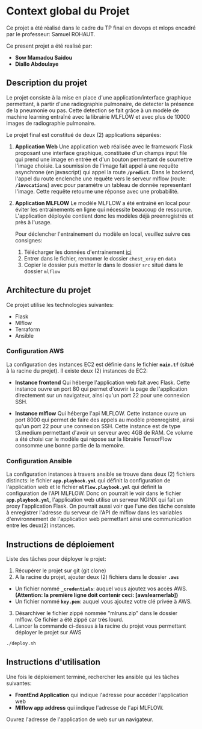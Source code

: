 # Context global du Projet

Ce projet a été réalisé dans le cadre du TP final en devops et mlops encadré par le professeur: Samuel ROHAUT.

Ce present projet a été realisé par:

- **Sow Mamadou Saidou**
- **Diallo Abdoulaye**

## Description du projet

Le projet consiste à la mise en place d'une application/interface graphique permettant, à partir d'une radiographie pulmonaire, de detecter la présence de la pneumonie ou pas.
Cette detection se fait grâce à un modèle de machine learning entraîné avec la librairie MLFLOW et avec plus de 10000 images de radiographie pulmonaire.

Le projet final est constitué de deux (2) applications séparées:

1. **Application Web**
   Une application web réalisée avec le framework Flask proposant une interface graphique, constituée d'un champs input file qui prend une image en entrée et d'un bouton permettant de soumettre l'image choisie. La soumission de l'image fait appel à une requête asynchrone (en javascript) qui appel la route **`/predict`**. Dans le backend, l'appel du route enclenche une requête vers le serveur mlflow (route: **`/invocations`**) avec pour paramètre un tableau de donnée representant l'image. Cette requête retourne une réponse avec une probabilité.

2. **Application MLFLOW**
   Le modèle MLFLOW a été entrainé en local pour éviter les entrainements en ligne qui nécessite beaucoup de ressource. L'application déployée contient donc les modèles déjà preenregistrés et près à l'usage.
   
   Pour déclencher l'entrainement du modèle en local, veuillez suivre ces consignes:
   1. Télécharger les données d'entrainement [ici](https://www.kaggle.com/datasets/paultimothymooney/chest-xray-pneumonia)
   2. Entrer dans le fichier, rennomer le dossier `chest_xray` en `data`
   3. Copier le dossier puis metter le dans le dossier `src` situé dans le dossier `mlflow`

## Architecture du projet

Ce projet utilise les technologies suivantes:

- Flask
- Mlflow
- Terraform
- Ansible

### Configuration AWS

La configuration des instances EC2 est définie dans le fichier **`main.tf`** (situé à la racine du projet).
Il existe deux (2) instances de EC2:

- **Instance frontend**
  Qui héberge l'application web fait avec Flask. Cette instance ouvre un port 80 qui permet d'ouvrir la page de l'application directement sur un navigateur, ainsi qu'un port 22 pour une connexion SSH.

- **Instance mlflow**
  Qui héberge l'api MLFLOW. Cette instance ouvre un port 8000 qui permet de faire des appels au modèle préenregistré, ainsi qu'un port 22 pour une connexion SSH.
  Cette instance est de type t3.medium permettant d'avoir un serveur avec 4GB de RAM. Ce volume a été choisi car le modèle qui répose sur la librairie TensorFlow consomme une bonne partie de la memoire.

### Configuration Ansible

La configuration instances à travers ansible se trouve dans deux (2) fichiers distincts: le fichier **`app.playbook.yml`** qui définit la configuration de l'application web et le fichier **`mlflow.playbook.yml`** qui définit la configuration de l'API MLFLOW.
Donc on pourrait le voir dans le fichier **`app.playbook.yml`**, l'application web utilise un serveur NGINX qui fait un proxy l'application Flask.
On pourrait aussi voir que l'une des tâche consiste à enregistrer l'adresse du serveur de l'API de mlflow dans les variables d'environnement de l'application web permettant ainsi une communication entre les deux(2) instances.

## Instructions de déploiement

Liste des tâches pour déployer le projet:

1. Récupérer le projet sur git (git clone)
2. A la racine du projet, ajouter deux (2) fichiers dans le dossier **`.aws`**

- Un fichier nommé **`_credentials`**: auquel vous ajoutez vos accès AWS. **(Attention: la première ligne doit contenir ceci: [awslearnerlab])**
- Un fichier nommé **`key.pem`**: auquel vous ajoutez votre clé privée à AWS.

3. Désarchiver le fichier zippé nommée "mlruns.zip" dans le dossier mlflow. Ce fichier a été zippé car très lourd.
4. Lancer la commande ci-dessus à la racine du projet vous permettant déployer le projet sur AWS

```bash
./deploy.sh
```

## Instructions d'utilisation

Une fois le déploiement terminé, rechercher les ansible qui les tâches suivantes:

- **FrontEnd Application** qui indique l'adresse pour accéder l'application web
- **Mlflow app address** qui indique l'adresse de l'api MLFLOW.

Ouvrez l'adresse de l'application de web sur un navigateur.
